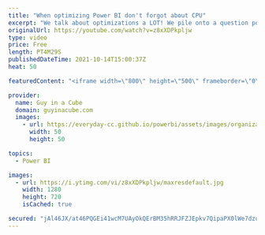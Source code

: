 ```yaml
---
title: "When optimizing Power BI don't forgot about CPU"
excerpt: "We talk about optimizations a LOT! We pile onto a question posed by Chris Webb - Should you optimize for CPU in Power BI? We think the answer is YES! Let's explain...  Chris Webb's Blog: https://blog.crossjoin.co.uk/2021/09/19/why-you-should-optimise-your-power-bi-premium-reports-and-refreshes-for-cpu-time-as-well-as-duration/"
originalUrl: https://youtube.com/watch?v=z8xXDPkpljw
type: video
price: Free
length: PT4M29S
publishedDateTime: 2021-10-14T15:00:37Z
heat: 50

featuredContent: "<iframe width=\"800\" height=\"500\" frameborder=\"0\" src=\"https://www.youtube.com/embed/z8xXDPkpljw\" allow=\"accelerometer; autoplay; encrypted-media; gyroscope; picture-in-picture\" allowfullscreen></iframe>"

provider:
  name: Guy in a Cube
  domain: guyinacube.com
  images:
    - url: https://everyday-cc.github.io/powerbi/assets/images/organizations/guyinacube.com-50x50.jpg
      width: 50
      height: 50

topics:
  - Power BI

images:
  - url: https://i.ytimg.com/vi/z8xXDPkpljw/maxresdefault.jpg
    width: 1280
    height: 720
    isCached: true

secured: "jAl46JX/at46PQGEi41wcM7UAyOkQErBM35hRRJFZJEpkv7QipaPX0lWe7dzuqtGdRrbJtSt+V1hvhwkHiD51oJyb+rRq7JpPUztoHiJDJwtdDwFf/Qmuf8lO2tAoB3YKcqitYudmdPNCNPkHl6ZFMcgLMiCMK2WwmdYibThtKScg/4x3qVKzqPlT59P6BgWLwyLvwj7CjewRawv6IqlQvr4Ag8IQcB2WsxpO1eFw2eeliWmmtakomDVXbM5ImmvChXQmmq70J5y/CTA+rstpUovvJd2tnhfN1E7V2ksX38mtR4WwOf+odb+6q+Fo7uPPey8jmpjwqQ1C7CziyiKkBqikvOj7cbca2RYjXwKGwdmPOCYfBrQQyZ30U5/Z9WXBQuD9vNoraXvEPv6Tkp5CU5/mEer3PCAwCQSVdRcPzI=;BP6LWheH1WNI3jKpXrNhig=="
---
```


